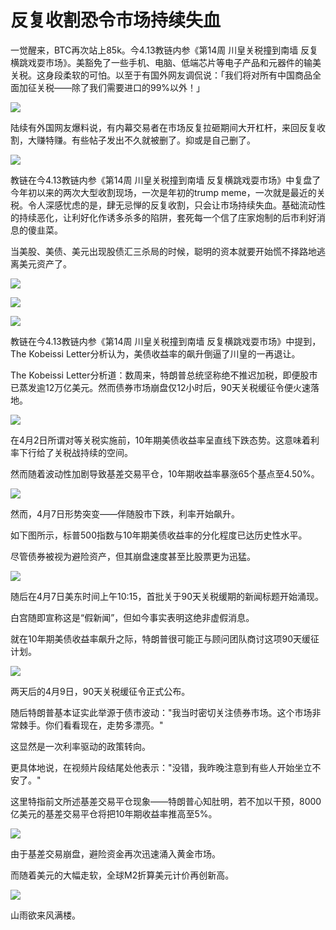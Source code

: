 # 反复收割恐令市场持续失血

一觉醒来，BTC再次站上85k。今4.13教链内参《第14周 川皇关税撞到南墙 反复横跳戏耍市场》。美豁免了一些手机、电脑、低端芯片等电子产品和元器件的输美关税。这身段柔软的可怕。以至于有国外网友调侃说：「我们将对所有中国商品全面加征关税——除了我们需要进口的99%以外！」

![](2025-04-13-A01.png)

陆续有外国网友爆料说，有内幕交易者在市场反复拉砸期间大开杠杆，来回反复收割，大赚特赚。有些帖子发出不久就被删了。抑或是自己删了。

![](2025-04-13-A02.jpeg)

教链在今4.13教链内参《第14周 川皇关税撞到南墙 反复横跳戏耍市场》中复盘了今年初以来的两次大型收割现场，一次是年初的trump meme，一次就是最近的关税。令人深感忧虑的是，肆无忌惮的反复收割，只会让市场持续失血。基础流动性的持续恶化，让利好化作诱多杀多的陷阱，套死每一个信了庄家炮制的后市利好消息的傻韭菜。

当美股、美债、美元出现股债汇三杀局的时候，聪明的资本就要开始慌不择路地逃离美元资产了。

![](2025-04-13-A03.png)

![](2025-04-13-A04.png)

![](2025-04-13-A05.png)

教链在今4.13教链内参《第14周 川皇关税撞到南墙 反复横跳戏耍市场》中提到，The Kobeissi Letter分析认为，美债收益率的飙升倒逼了川皇的一再退让。 

The Kobeissi Letter分析道：数周来，特朗普总统坚称绝不推迟加税，即便股市已蒸发逾12万亿美元。然而债券市场崩盘仅12小时后，90天关税缓征令便火速落地。

![](2025-04-13-A06.png)

在4月2日所谓对等关税实施前，10年期美债收益率呈直线下跌态势。这意味着利率下行给了关税战持续的空间。

然而随着波动性加剧导致基差交易平仓，10年期收益率暴涨65个基点至4.50%。

![](2025-04-13-A07.png)

然而，4月7日形势突变——伴随股市下跌，利率开始飙升。

如下图所示，标普500指数与10年期美债收益率的分化程度已达历史性水平。

尽管债券被视为避险资产，但其崩盘速度甚至比股票更为迅猛。

![](2025-04-13-A08.png)

随后在4月7日美东时间上午10:15，首批关于90天关税缓期的新闻标题开始涌现。

白宫随即宣称这是“假新闻”，但如今事实表明这绝非虚假消息。

就在10年期美债收益率飙升之际，特朗普很可能正与顾问团队商讨这项90天缓征计划。

![](2025-04-13-A09.png)

两天后的4月9日，90天关税缓征令正式公布。

随后特朗普基本证实此举源于债市波动："我当时密切关注债券市场。这个市场非常棘手。你们看看现在，走势多漂亮。"

这显然是一次利率驱动的政策转向。

更具体地说，在视频片段结尾处他表示："没错，我昨晚注意到有些人开始坐立不安了。"

这里特指前文所述基差交易平仓现象——特朗普心知肚明，若不加以干预，8000亿美元的基差交易平仓将把10年期收益率推高至5%。

![](2025-04-13-A10.png)

由于基差交易崩盘，避险资金再次迅速涌入黄金市场。

而随着美元的大幅走软，全球M2折算美元计价再创新高。

![](2025-04-13-A11.jpeg)

山雨欲来风满楼。

